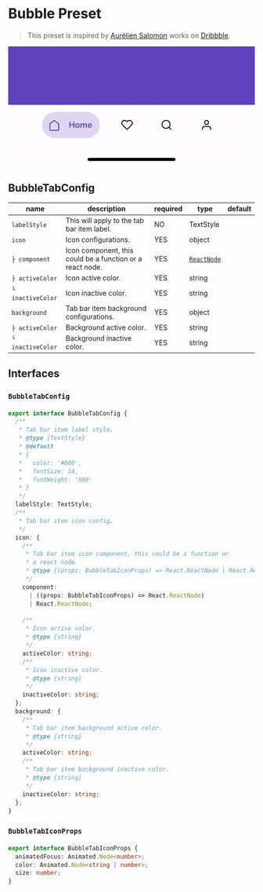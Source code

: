 # Bubble Preset

> This preset is inspired by [Aurélien Salomon](https://dribbble.com/aureliensalomon) works on [Dribbble](https://dribbble.com/shots/5925052-Google-Bottom-Bar-Navigation-Pattern-Mobile-UX-Design).

![Bubble Preview](/docs/previews/bubble.gif)

## BubbleTabConfig

| name              | description                                               | required | type                  | default |
| ----------------- | --------------------------------------------------------- | -------- | --------------------- | ------- |
| `labelStyle`      | This will apply to the tab bar item label.                | NO       | TextStyle             |         |
| `icon`            | Icon configurations.                                      | YES      | object                |         |
| `├ component`     | Icon component, this could be a function or a react node. | YES      | [`ReactNode`]('#L46') |         |
| `├ activeColor`   | Icon active color.                                        | YES      | string                |         |
| `└ inactiveColor` | Icon inactive color.                                      | YES      | string                |         |
| `background`      | Tab bar item background configurations.                   | YES      | object                |         |
| `├ activeColor`   | Background active color.                                  | YES      | string                |         |
| `└ inactiveColor` | Background inactive color.                                | YES      | string                |         |

## Interfaces

### `BubbleTabConfig`

```ts
export interface BubbleTabConfig {
  /**
   * Tab bar item label style.
   * @type {TextStyle}
   * @default
   * {
   *   color: '#000',
   *   fontSize: 14,
   *   fontWeight: '600'
   * }
   */
  labelStyle: TextStyle;
  /**
   * Tab bar item icon config.
   */
  icon: {
    /**
     * Tab bar item icon component, this could be a function or
     * a react node.
     * @type {(props: BubbleTabIconProps) => React.ReactNode | React.ReactNode}
     */
    component:
      | ((props: BubbleTabIconProps) => React.ReactNode)
      | React.ReactNode;

    /**
     * Icon active color.
     * @type {string}
     */
    activeColor: string;
    /**
     * Icon inactive color.
     * @type {string}
     */
    inactiveColor: string;
  };
  background: {
    /**
     * Tab bar item background active color.
     * @type {string}
     */
    activeColor: string;
    /**
     * Tab bar item background inactive color.
     * @type {string}
     */
    inactiveColor: string;
  };
}
```

### `BubbleTabIconProps`

```ts
export interface BubbleTabIconProps {
  animatedFocus: Animated.Node<number>;
  color: Animated.Node<string | number>;
  size: number;
}
```
